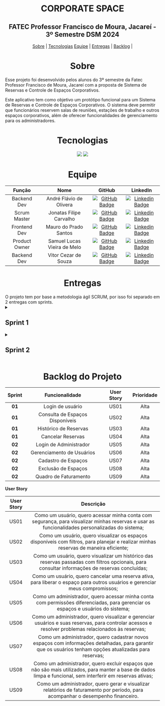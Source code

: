 <span id="topo"></span>
<h1 align="center"> CORPORATE SPACE  </h1>
<h2 align="center"> FATEC Professor Francisco de Moura, Jacareí - 3º Semestre DSM 2024 </h2>

<p align="center">
    <a href="#sobre">Sobre</a> |
    <a href="#tecnologias">Tecnologias</a>
    <a href="#equipe">Equipe</a> |
    <a href="#entregas">Entregas</a> |
    <a href="#backlog">Backlog</a> |
</p>

<span id="sobre"></span>
<h1 align="center">Sobre</h1>
<p>
Esse projeto foi desenvolvido pelos alunos do 3º semestre da Fatec Professor Francisco de Moura, Jacareí com a proposta de Sistema de Reservas e Controle de Espaços Corporativos.
</p>
<p>
Este aplicativo tem como objetivo um protótipo funcional para um Sistema de Reservas e Controle de Espaços Corporativos. O sistema deve permitir que funcionários reservem salas de reuniões, estações de trabalho e outros espaços corporativos, além de oferecer funcionalidades de gerenciamento para os administradores.
</p>

<span id="tecnologias"></span>
<h1 align="center">Tecnologias</h1>
<p align="center">
<img src="https://img.shields.io/badge/figma-Arcoiris?style=for-the-badge&logo=figma&logoColor=white&colorA=FF0000&colorB=FF7F00">
<img src="https://img.shields.io/badge/github-black?style=for-the-badge&logo=github&logoColor=white">

</p>
<span id="equipe"></span>
<h1 align="center">Equipe</h1>

| Função | Nome | GitHub | LinkedIn |
| :-: | :-: | :-: | :-: |
|Backend Dev|André Flávio de Olivera|[![GitHub Badge](https://img.shields.io/badge/GitHub-111217?style=flat-square&logo=github&logoColor=white)](https://github.com/andreflavio)| [![Linkedin Badge](https://img.shields.io/badge/Linkedin-blue?style=flat-square&logo=Linkedin&logoColor=white)](https://www.linkedin.com/in/andr%C3%A9fl%C3%A1vio/)|
|Scrum Master|Jonatas Filipe Carvalho|[![GitHub Badge](https://img.shields.io/badge/GitHub-111217?style=flat-square&logo=github&logoColor=white)](https://github.com/filipejonatas)| [![Linkedin Badge](https://img.shields.io/badge/Linkedin-blue?style=flat-square&logo=Linkedin&logoColor=white)](https://www.linkedin.com/in/jonatas-filipe-aa4534165/)|
|Frontend Dev|Mauro do Prado Santos|[![GitHub Badge](https://img.shields.io/badge/GitHub-111217?style=flat-square&logo=github&logoColor=white)](https://github.com/omaurosantos)| [![Linkedin Badge](https://img.shields.io/badge/Linkedin-blue?style=flat-square&logo=Linkedin&logoColor=white)](https://www.linkedin.com/in/mauro-do-prado-santos-350b2720a/) |
|Product Owner|Samuel Lucas Vieira de Melo|[![GitHub Badge](https://img.shields.io/badge/GitHub-111217?style=flat-square&logo=github&logoColor=white)](https://github.com/SamuelLucasVieira)| [![Linkedin Badge](https://img.shields.io/badge/Linkedin-blue?style=flat-square&logo=Linkedin&logoColor=white)](https://www.linkedin.com/in/samuel-lucas-7a3256144/) |
|Backend Dev|Vitor Cezar de Souza|[![GitHub Badge](https://img.shields.io/badge/GitHub-111217?style=flat-square&logo=github&logoColor=white)](https://github.com/vooshybee)| [![Linkedin Badge](https://img.shields.io/badge/Linkedin-blue?style=flat-square&logo=Linkedin&logoColor=white)](https://www.linkedin.com/in/vitor-souza-29077228b/) |


<span id="entregas"></span>
<h1 align="center">Entregas</h1>
O projeto tem por base a metodologia ágil SCRUM, por isso foi separado em 2 entregas com sprints.

<!-- <br />
<img src="docs\img\" alt="Gif da Entrega 1">

<br /> -->

<details>
<summary><h2>Sprint 1</h2></summary>
<p>Focada no desenvolvimento do backlog e distribuição de tarefas.</p>

<b>Sprint Backlog:<b>

| Sprint | Funcionalidade | Prioridade |
| :--:   | :-----------:  | :--------: |
| **01** | Login de usuário| US01 | Alta |
| **01** | Consulta de Espaços Disponíveis   | US02 | Alta |
| **01** | Histórico de Reservas | US03 | Alta |
| **01** | Cancelar Reservas | US04 | Alta |


## Gráfico de Burndown
![Gráfico de Burndown](/docs/burndown_spt1.png)

<h2>Tarefas</h2>
<p>O grupo optou pela organização das tarefas fazendo uso de épicos, User Story, tarefas e subtarefas.</p>
<p>Nesta Sprint 1, o foco do grupo foi desenvolvimento do backlog e disbuição de tarefas com base em Adminstração e Configuração do Sistema.</p>

| Tipo       | Descrição |
| :--:       | :--------:| 
| Épico      | 	Gerenciamento de Reservas |
| User Story | US01 - Login de Usuário |
| Subtarefa  | Criar protótipo de tela de login, com campos para mail e senha, e mensagem de erro simulada para credenciais inválidas. |
| User Story | US02 - Consulta de Espaços Disponíveis |
| Subtarefa  | Criar protótipo de tela de consulta de espaços, com uma lista simulada de espaços e filtros fictícios (data, tipo, etc.). |
| User Story | US03 - Histórico de Reservas |
| Subtarefa  | Criar protótipo de tela para exibir reservas passadas, com filtros simulados por data e espaço. |
| User Story | US04 - Cancelar Reservas |
| Subtarefa  | Criar protótipo com funcionalidade de cancelamento de reserva, exibindo uma confirmação simulada antes da ação ser realizada e mensagem de sucesso após cancelamento.|



</details>

<details>
<summary><h2>Sprint 2</h2></summary>
<p>Focada na entrega do Figma,com as funcionalidades da Administração e Configurações do Sistema.</p>
<b>Sprint Backlog:<b>

| Sprint | Funcionalidade | Prioridade |
| :--:   | :-----------:  | :--------: |
| |  |  |


## Gráfico de Burndown
![Gráfico de Burndown](/docs/burndown_spt2.png)

<h2>Tarefas</h2>
<p>Optando pela entrega do protótipo da aplicação Administração e Configurações do Sistema </p>
<p> Na Sprint 2, o grupo direcionou seus esforços para o desenvolvimento das telas de ... .</p>

| Tipo       | Descrição |
| :--:       | :--------:| 
| Épico      | Gerenciamento de Espaços e Usuários |
| User Story | US05 - Login de Administrador |
| Subtarefa  | Criar protótipo de página de login com validação simulada e diferenciação visual de permissões |
| User Story | US06 - Gerenciamento de Usuários |
| Subtarefa  | Criar protótipo de painel de gerenciamento de usuários, com tabelas e filtros fictícios. |
| User Story | US07 - Cadastro de Espaços |
| Subtarefa  | Criar protótipo de formulário para cadastro de espaços, com validação simulada (exemplo: exibir sucesso ao enviar dados fictícios). |
| User Story | US08 - Exclusão de Espaços |
| Subtarefa  | Criar protótipo com botão de exclusão em espaços cadastrados, exibindo confirmação e feedback fictício |
| User Story | US09 - Quadro de Faturamento |
| Subtarefa  | Criar protótipo de tela para visualização de relatórios com dados simulados, exibindo opções fictícias para exportação. |
[Link para o design no Figma]()
</details>


<span id="backlog"></span>
<h1 align="center">Backlog do Projeto</h1>

| Sprint | Funcionalidade | User Story | Prioridade |
| :--:   | :-----------:  | :--------: | :--------: |
| **01** | Login de usuário| US01 | Alta |
| **01** | Consulta de Espaços Disponíveis   | US02 | Alta |
| **01** | Histórico de Reservas | US03 | Alta |
| **01** | Cancelar Reservas | US04 | Alta |
| **02** | Login de Administrador | US05 | Alta |
| **02** | Gerenciamento de Usuários | US06 | Alta |
| **02** | Cadastro de Espaços | US07 | Alta |
| **02** | Exclusão de Espaços | US08 | Alta |
| **02** | Quadro de Faturamento | US09 | Alta |

<b>User Story</b>

| User Story | Descrição |
| :--: | :-----------:  |
|US01|Como um usuário, quero acessar minha conta com segurança, para visualizar minhas reservas e usar as funcionalidades personalizadas do sistema;|
|US02|Como um usuário, quero visualizar os espaços disponíveis com filtros, para planejar e realizar minhas reservas de maneira eficiente;|
|US03|Como um usuário, quero visualizar um histórico das reservas passadas com filtros opcionais, para consultar informações de reservas concluídas;|
|US04|Como um usuário, quero cancelar uma reserva ativa, para liberar o espaço para outros usuários e gerenciar meus compromissos;|
|US05|Como um administrador, quero acessar minha conta com permissões diferenciadas, para gerenciar os espaços e usuários do sistema;|
|US06|Como um administrador, quero visualizar e gerenciar usuários e suas reservas, para controlar acessos e resolver problemas relacionados às reservas;|
|US07|Como um administrador, quero cadastrar novos espaços com informações detalhadas, para garantir que os usuários tenham opções atualizadas para reservas;|
|US08|Como um administrador, quero excluir espaços que não são mais utilizados, para manter a base de dados limpa e funcional, sem interferir em reservas ativas;|
|US09|Como um administrador, quero gerar e visualizar relatórios de faturamento por período, para acompanhar o desempenho financeiro.|



